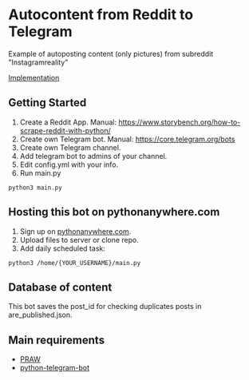 # Autocontent from Reddit to Telegram
Example of autoposting content (only pictures) from subreddit "Instagramreality"

[Implementation](https://t.me/reddit_instagramreality)

## Getting Started

1. Create a Reddit App. Manual: https://www.storybench.org/how-to-scrape-reddit-with-python/
2. Create own Telegram bot. Manual: https://core.telegram.org/bots
3. Create own Telegram channel. 
4. Add telegram bot to admins of your channel.
5. Edit config.yml with your info.
5. Run main.py
```
python3 main.py
```

## Hosting this bot on pythonanywhere.com

1. Sign up on [pythonanywhere.com](https://www.pythonanywhere.com/).
2. Upload files to server or clone repo.
3. Add daily scheduled task:
```
python3 /home/{YOUR_USERNAME}/main.py
```

## Database of content

This bot saves the post_id for checking duplicates posts in are_published.json.

## Main requirements

* [PRAW](https://praw.readthedocs.io/en/latest/)
* [python-telegram-bot](https://github.com/python-telegram-bot/python-telegram-bot)
